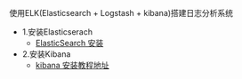 使用ELK(Elasticsearch + Logstash + kibana)搭建日志分析系统
- 1.安装Elasticserach
	- [ElasticSearch 安装](http://on.rongyipiao.com/book/1079089832#565 "ElasticSearch 安装")
- 2.安装Kibana
	- [kibana 安装教程地址](http://on.rongyipiao.com/book/1079089832#566 "kibana 安装教程地址")